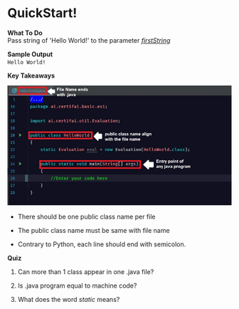 # QuickStart!

**What To Do**  
Pass string of 'Hello World!' to the parameter [_firstString_](https://github.com/CertifaiAI/java-fundamentals/blob/master/java-core/src/main/java/ai/certifai/basic/ex1/HelloWorld.java#L11)
 

**Sample Output**  
`
Hello World!  
`  

**Key Takeaways**

<p align="center">
  <img src="metadata/publicClass.jpg">
</p>  

- There should be one public class name per file

- The public class name must be same with file name 

- Contrary to Python, each line should end with semicolon.


**Quiz** 
1. Can more than 1 class appear in one .java file?  

2. Is .java program equal to machine code?  

3. What does the word _static_ means?
